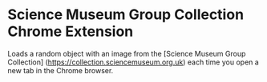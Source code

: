 # Science Museum Group Collection Chrome Extension

Loads a random object with an image from the [Science Museum Group Collection] (https://collection.sciencemuseum.org.uk) each time you open a new tab in the Chrome browser.
